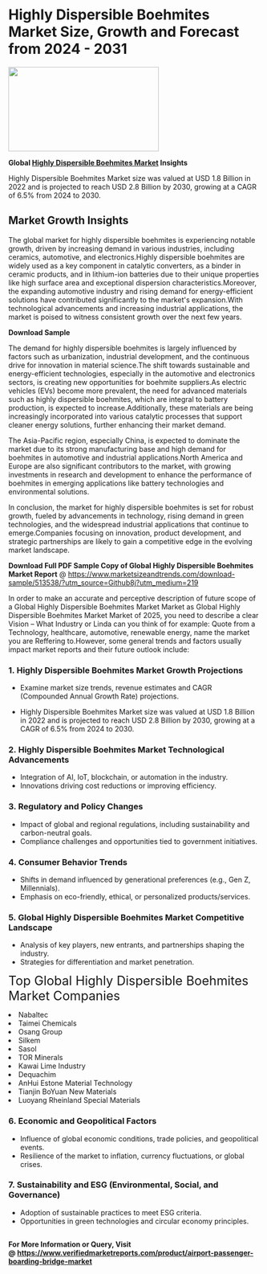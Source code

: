 <H1>Highly Dispersible Boehmites Market Size, Growth and Forecast from 2024 - 2031</H1><img class="aligncenter size-medium wp-image-584254" src="https://thirdeyenews.in/wp-content/uploads/2024/09/Global-Market-Research-300x168.jpeg" alt="" width="300" height="168" /><p><strong>Global&nbsp;<a href="https://www.marketsizeandtrends.com/download-sample/513538/?utm_source=Github8j?utm_medium=219">Highly Dispersible Boehmites Market</a> Insights</strong></p><p>Highly Dispersible Boehmites Market size was valued at USD 1.8 Billion in 2022 and is projected to reach USD 2.8 Billion by 2030, growing at a CAGR of 6.5% from 2024 to 2030.</p><p><h2>Market Growth Insights</h2> <p>The global market for highly dispersible boehmites is experiencing notable growth, driven by increasing demand in various industries, including ceramics, automotive, and electronics.Highly dispersible boehmites are widely used as a key component in catalytic converters, as a binder in ceramic products, and in lithium-ion batteries due to their unique properties like high surface area and exceptional dispersion characteristics.Moreover, the expanding automotive industry and rising demand for energy-efficient solutions have contributed significantly to the market's expansion.With technological advancements and increasing industrial applications, the market is poised to witness consistent growth over the next few years.</p> <p><strong>Download Sample</strong></p> <p>The demand for highly dispersible boehmites is largely influenced by factors such as urbanization, industrial development, and the continuous drive for innovation in material science.The shift towards sustainable and energy-efficient technologies, especially in the automotive and electronics sectors, is creating new opportunities for boehmite suppliers.As electric vehicles (EVs) become more prevalent, the need for advanced materials such as highly dispersible boehmites, which are integral to battery production, is expected to increase.Additionally, these materials are being increasingly incorporated into various catalytic processes that support cleaner energy solutions, further enhancing their market demand.</p> <p>The Asia-Pacific region, especially China, is expected to dominate the market due to its strong manufacturing base and high demand for boehmites in automotive and industrial applications.North America and Europe are also significant contributors to the market, with growing investments in research and development to enhance the performance of boehmites in emerging applications like battery technologies and environmental solutions.</p> <p>In conclusion, the market for highly dispersible boehmites is set for robust growth, fueled by advancements in technology, rising demand in green technologies, and the widespread industrial applications that continue to emerge.Companies focusing on innovation, product development, and strategic partnerships are likely to gain a competitive edge in the evolving market landscape.</p> <p><span class=""><strong>Download Full PDF Sample Copy of Global Highly Dispersible Boehmites Market Report</strong> @ <a href="https://www.marketsizeandtrends.com/download-sample/513538/?utm_source=Github8j?utm_medium=219" target="_blank">https://www.marketsizeandtrends.com/download-sample/513538/?utm_source=Github8j?utm_medium=219</a></span></p><p>In order to make an accurate and perceptive description of future scope of a Global&nbsp;Highly Dispersible Boehmites Market Market as Global&nbsp;Highly Dispersible Boehmites Market Market of 2025, you need to describe a clear Vision &ndash; What Industry or Linda can you think of for example: Quote from a Technology, healthcare, automotive, renewable energy, name the market you are Reffering to.However, some general trends and factors usually impact market reports and their future outlook include:</p><h3>1.&nbsp;<strong>Highly Dispersible Boehmites Market Growth Projections</strong></h3><ul><li>Examine market size trends, revenue estimates and CAGR (Compounded Annual Growth Rate) projections.</li><li><p>Highly Dispersible Boehmites Market size was valued at USD 1.8 Billion in 2022 and is projected to reach USD 2.8 Billion by 2030, growing at a CAGR of 6.5% from 2024 to 2030.</p></li></ul><h3>2.&nbsp;<strong>Highly Dispersible Boehmites Market Technological Advancements</strong></h3><ul><li>Integration of AI, IoT, blockchain, or automation in the industry.</li><li>Innovations driving cost reductions or improving efficiency.</li></ul><h3>3.&nbsp;<strong>Regulatory and Policy Changes</strong></h3><ul><li>Impact of global and regional regulations, including sustainability and carbon-neutral goals.</li><li>Compliance challenges and opportunities tied to government initiatives.</li></ul><h3>4.&nbsp;<strong>Consumer Behavior Trends</strong></h3><ul><li>Shifts in demand influenced by generational preferences (e.g., Gen Z, Millennials).</li><li>Emphasis on eco-friendly, ethical, or personalized products/services.</li></ul><h3>5.&nbsp;<strong>Global Highly Dispersible Boehmites Market Competitive Landscape</strong></h3><ul><li>Analysis of key players, new entrants, and partnerships shaping the industry.</li><li>Strategies for differentiation and market penetration.</li></ul><p data-pm-slice="1 1 []"><span style="color: inherit; font-family: inherit; font-size: 25px;">Top Global Highly Dispersible Boehmites Market Companies</span></p><div class="" data-test-id=""><p><li>Nabaltec</li><li> Taimei Chemicals</li><li> Osang Group</li><li> Silkem</li><li> Sasol</li><li> TOR Minerals</li><li> Kawai Lime Industry</li><li> Dequachim</li><li> AnHui Estone Material Technology</li><li> Tianjin BoYuan New Materials</li><li> Luoyang Rheinland Special Materials</li></p></div><h3>6.&nbsp;<strong>Economic and Geopolitical Factors</strong></h3><ul><li>Influence of global economic conditions, trade policies, and geopolitical events.</li><li>Resilience of the market to inflation, currency fluctuations, or global crises.</li></ul><h3>7.&nbsp;<strong>Sustainability and ESG (Environmental, Social, and Governance)</strong></h3><ul><li>Adoption of sustainable practices to meet ESG criteria.</li><li>Opportunities in green technologies and circular economy principles.</li></ul><h2><strong style="font-size: 14px;">For More Information or Query, Visit @&nbsp;</strong><a style="background-color: #ffffff; font-size: 14px;" href="https://www.marketsizeandtrends.com/report/highly-dispersible-boehmites-market/" target="_blank">https://www.verifiedmarketreports.com/product/airport-passenger-boarding-bridge-market</a></h2>